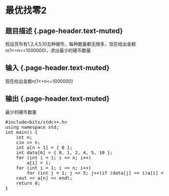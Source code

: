 # 最优找零2

## 题目描述 {.page-header.text-muted}

<div class="content">
  假设货币有1,2,4,5,10五种硬币，每种数量都无限多，现在给出金额n(1<=n<=1000000)，求出最少的硬币数量
</div>

## 输入 {.page-header.text-muted}

<div class="content">
  现在给出金额n(1<=n<=1000000）
</div>

## 输出 {.page-header.text-muted}

<div class="content">
  最少的硬币数量
</div>

<pre class="EnlighterJSRAW" data-enlighter-language="cpp">#include&lt;bits/stdc++.h&gt;
using namespace std;
int main() {
    int n;
    cin &gt;&gt; n;
    int a[n + 1] = { 0 };
    int data[6] = { 0, 1, 2, 4, 5, 10 };
    for (int i = 1; i &lt;= n; i++)
        a[i] = i;
    for (int i = 1; i &lt;= n; i++)
        for (int j = 1; j &lt;= 5; j++)if (data[j] &lt;= i)a[i] = min(a[i], a[i - data[j]] + 1);
    cout &lt;&lt; a[n] &lt;&lt; endl;
    return 0;
}</pre>

&nbsp;
